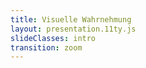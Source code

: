 ```yaml
---
title: Visuelle Wahrnehmung
layout: presentation.11ty.js
slideClasses: intro
transition: zoom
---
```


